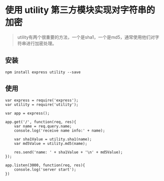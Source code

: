 # 使用 utility 第三方模块实现对字符串的加密

> utility有两个很重要的方法，一个是sha1，一个是md5，通常使用他们对字符串进行加密处理。

## 安装

``` shell
npm install express utility --save
```

## 使用

``` shell
var express = require('express');
var utility = require('utility');

var app = express();

app.get('/', function(req, res){
    var name = req.query.name;
    console.log('receive name info:' + name);

    var sha1Value = utility.sha1(name);
    var md5Value = utility.md5(name);

    res.send('name: ' + sha1Value + '\n' + md5Value);
});

app.listen(3000, function(req, res){
    console.log('server start');
})
```
